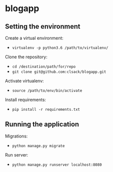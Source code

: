# blogapp

## Setting the environment

Create a virtual environment:

* `virtualenv -p python3.6 /path/to/virtualenv/`

Clone the repository:

* `cd /destination/path/for/repo`
* `git clone git@github.com:clsack/blogapp.git`

Activate virtualenv:

* `source /path/to/env/bin/activate`

Install requirements:

* `pip install -r requirements.txt`

## Running the application

Migrations:

* `python manage.py migrate`

Run server:

* `python manage.py runserver localhost:8080`
